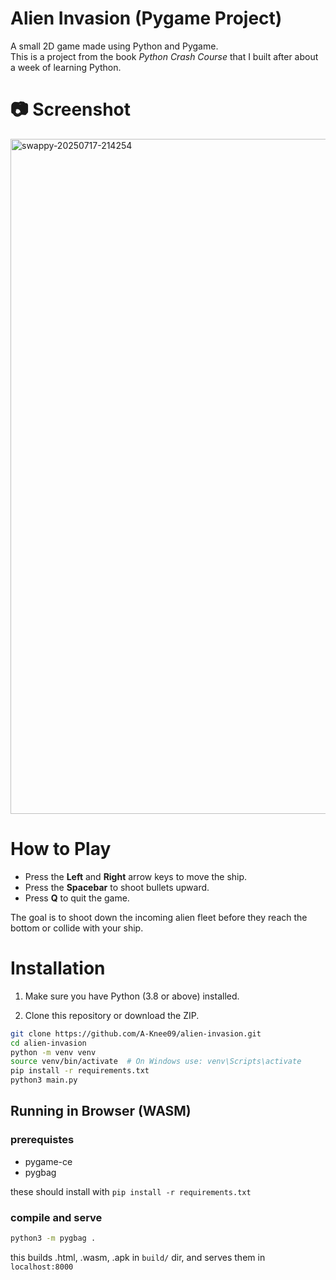 # Alien Invasion (Pygame Project)

A small 2D game made using Python and Pygame.  
This is a project from the book _Python Crash Course_ that I built after about a week of learning Python.

# 📷 Screenshot

<img width="1920" height="1080" alt="swappy-20250717-214254" src="https://github.com/user-attachments/assets/10a6b984-1a82-4b09-9945-a8b4f28e9fa3" />

# How to Play

- Press the **Left** and **Right** arrow keys to move the ship.
- Press the **Spacebar** to shoot bullets upward.
- Press **Q** to quit the game.

The goal is to shoot down the incoming alien fleet before they reach the bottom or collide with your ship.

# Installation

1. Make sure you have Python (3.8 or above) installed.

2. Clone this repository or download the ZIP.

```bash
git clone https://github.com/A-Knee09/alien-invasion.git
cd alien-invasion
python -m venv venv
source venv/bin/activate  # On Windows use: venv\Scripts\activate
pip install -r requirements.txt
python3 main.py
```

## Running in Browser (WASM)

### prerequistes

- pygame-ce
- pygbag

these should install with `pip install -r requirements.txt`

### compile and serve

```sh
python3 -m pygbag .
```

this builds .html, .wasm, .apk in `build/` dir, and serves them in `localhost:8000`
